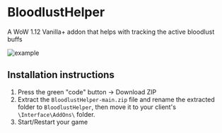 
# BloodlustHelper
A WoW 1.12 Vanilla+ addon that helps with tracking the active bloodlust buffs

![example](https://user-images.githubusercontent.com/1638449/131261780-a56908dc-78d7-4804-b19f-3ef0a6e3e99c.png)

## Installation instructions
1. Press the green "code" button -> Download ZIP
2. Extract the `BloodlustHelper-main.zip` file and rename the extracted folder to `BloodlustHelper`, then move it to your client's `\Interface\AddOns\` folder.
3. Start/Restart your game
